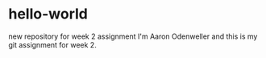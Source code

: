 # hello-world
new repository for week 2 assignment
I'm Aaron Odenweller and this is my git assignment for week 2.
